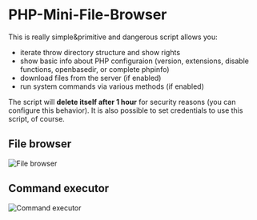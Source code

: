 # PHP-Mini-File-Browser
This is really simple&primitive and dangerous script allows you:
- iterate throw directory structure and show rights
- show basic info about PHP configuraion (version, extensions, disable functions, openbasedir, or complete phpinfo)
- download files from the server (if enabled)
- run system commands via various methods (if enabled)

The script will **delete itself after 1 hour** for security reasons (you can configure this behavior). It is also possible to set credentials to use this script, of course.

## File browser
![File browser](http://internal.lynt.cz/grafika/mfb1.png)

## Command executor
![Command executor](http://internal.lynt.cz/grafika/mfb2.png)
